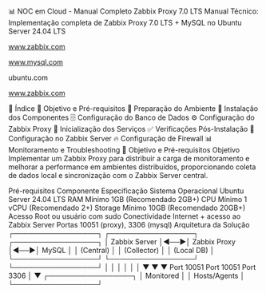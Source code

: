 📊 NOC em Cloud - Manual Completo Zabbix Proxy 7.0 LTS
Manual Técnico: Implementação completa de Zabbix Proxy 7.0 LTS + MySQL no Ubuntu Server 24.04 LTS


www.zabbix.com
 

www.mysql.com
 

ubuntu.com
 

www.zabbix.com

📑 Índice
🎯 Objetivo e Pré-requisitos
🚀 Preparação do Ambiente
🔧 Instalação dos Componentes
🗄️ Configuração do Banco de Dados
⚙️ Configuração do Zabbix Proxy
🚀 Inicialização dos Serviços
✅ Verificações Pós-Instalação
🔗 Configuração no Zabbix Server
🔥 Configuração de Firewall
📊 Monitoramento e Troubleshooting
🎯 Objetivo e Pré-requisitos
Objetivo
Implementar um Zabbix Proxy para distribuir a carga de monitoramento e melhorar a performance em ambientes distribuídos, proporcionando coleta de dados local e sincronização com o Zabbix Server central.

Pré-requisitos
Componente	Especificação
Sistema Operacional	Ubuntu Server 24.04 LTS
RAM	Mínimo 1GB (Recomendado 2GB+)
CPU	Mínimo 1 vCPU (Recomendado 2+)
Storage	Mínimo 10GB (Recomendado 20GB+)
Acesso	Root ou usuário com sudo
Conectividade	Internet + acesso ao Zabbix Server
Portas	10051 (proxy), 3306 (mysql)
Arquitetura da Solução
┌─────────────────┐    ┌─────────────────┐    ┌─────────────────┐
│  Zabbix Server  │◄──►│  Zabbix Proxy   │◄──►│     MySQL       │
│   (Central)     │    │   (Collector)   │    │   (Local DB)    │
└─────────────────┘    └─────────────────┘    └─────────────────┘
         │                     │                      │
         │                     │                      │
         ▼                     ▼                      ▼
     Port 10051             Port 10051             Port 3306
                                │
                                ▼
                        ┌─────────────────┐
                        │   Monitored     │
                        │   Hosts/Agents  │
                        └─────────────────┘
